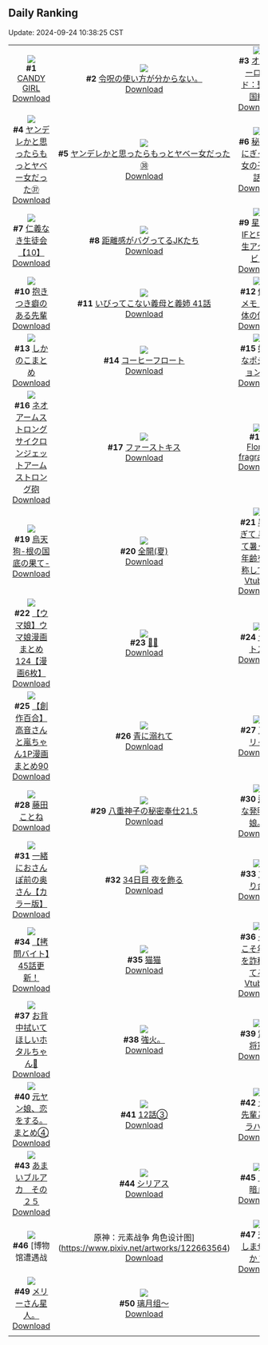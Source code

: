 ## Daily Ranking
Update: 2024-09-24 10:38:25 CST

|      |      |      |
| :----: | :----: | :----: |
| ![](https://i.pixiv.re/c/240x480/img-master/img/2024/09/22/00/00/21/122650009_p0_master1200.jpg)<br>**#1** [CANDY GIRL](https://www.pixiv.net/artworks/122650009)<br>[Download](https://i.pixiv.re/img-original/img/2024/09/22/00/00/21/122650009_p0.png) | ![](https://i.pixiv.re/c/240x480/img-master/img/2024/09/21/14/41/27/122633481_p0_master1200.jpg)<br>**#2** [令呪の使い方が分からない。](https://www.pixiv.net/artworks/122633481)<br>[Download](https://i.pixiv.re/img-original/img/2024/09/21/14/41/27/122633481_p0.jpg) | ![](https://i.pixiv.re/c/240x480/img-master/img/2024/09/21/00/00/13/122617831_p0_master1200.jpg)<br>**#3** [オーバーロード：聖王国編](https://www.pixiv.net/artworks/122617831)<br>[Download](https://i.pixiv.re/img-original/img/2024/09/21/00/00/13/122617831_p0.jpg) |
| ![](https://i.pixiv.re/c/240x480/img-master/img/2024/09/21/00/00/41/122617973_p0_master1200.jpg)<br>**#4** [ヤンデレかと思ったらもっとヤベー女だった㊲](https://www.pixiv.net/artworks/122617973)<br>[Download](https://i.pixiv.re/img-original/img/2024/09/21/00/00/41/122617973_p0.png) | ![](https://i.pixiv.re/c/240x480/img-master/img/2024/09/22/00/00/56/122650138_p0_master1200.jpg)<br>**#5** [ヤンデレかと思ったらもっとヤベー女だった㊳](https://www.pixiv.net/artworks/122650138)<br>[Download](https://i.pixiv.re/img-original/img/2024/09/22/00/00/56/122650138_p0.png) | ![](https://i.pixiv.re/c/240x480/img-master/img/2024/09/21/18/03/23/122638361_p0_master1200.jpg)<br>**#6** [秘密をにぎった女の子の話](https://www.pixiv.net/artworks/122638361)<br>[Download](https://i.pixiv.re/img-original/img/2024/09/21/18/03/23/122638361_p0.png) |
| ![](https://i.pixiv.re/c/240x480/img-master/img/2024/09/21/10/55/06/122628915_p0_master1200.jpg)<br>**#7** [仁義なき生徒会【10】](https://www.pixiv.net/artworks/122628915)<br>[Download](https://i.pixiv.re/img-original/img/2024/09/21/10/55/06/122628915_p0.png) | ![](https://i.pixiv.re/c/240x480/img-master/img/2024/09/21/19/59/09/122641541_p0_master1200.jpg)<br>**#8** [距離感がバグってるJKたち](https://www.pixiv.net/artworks/122641541)<br>[Download](https://i.pixiv.re/img-original/img/2024/09/21/19/59/09/122641541_p0.jpg) | ![](https://i.pixiv.re/c/240x480/img-master/img/2024/09/21/16/29/02/122635864_p0_master1200.jpg)<br>**#9** [星野家IFと中学生アクルビ🌸](https://www.pixiv.net/artworks/122635864)<br>[Download](https://i.pixiv.re/img-original/img/2024/09/21/16/29/02/122635864_p0.jpg) |
| ![](https://i.pixiv.re/c/240x480/img-master/img/2024/09/21/00/00/29/122617926_p0_master1200.jpg)<br>**#10** [抱きつき癖のある先輩](https://www.pixiv.net/artworks/122617926)<br>[Download](https://i.pixiv.re/img-original/img/2024/09/21/00/00/29/122617926_p0.jpg) | ![](https://i.pixiv.re/c/240x480/img-master/img/2024/09/21/00/04/54/122618343_p0_master1200.jpg)<br>**#11** [いびってこない義母と義姉  41話](https://www.pixiv.net/artworks/122618343)<br>[Download](https://i.pixiv.re/img-original/img/2024/09/21/00/04/54/122618343_p0.jpg) | ![](https://i.pixiv.re/c/240x480/img-master/img/2024/09/21/06/00/12/122624720_p0_master1200.jpg)<br>**#12** [個人メモ：胴体の伸展](https://www.pixiv.net/artworks/122624720)<br>[Download](https://i.pixiv.re/img-original/img/2024/09/21/06/00/12/122624720_p0.jpg) |
| ![](https://i.pixiv.re/c/240x480/img-master/img/2024/09/21/16/11/37/122635490_p0_master1200.jpg)<br>**#13** [しかのこまとめ](https://www.pixiv.net/artworks/122635490)<br>[Download](https://i.pixiv.re/img-original/img/2024/09/21/16/11/37/122635490_p0.jpg) | ![](https://i.pixiv.re/c/240x480/img-master/img/2024/09/22/20/30/01/122675962_p0_master1200.jpg)<br>**#14** [コーヒーフロート](https://www.pixiv.net/artworks/122675962)<br>[Download](https://i.pixiv.re/img-original/img/2024/09/22/20/30/01/122675962_p0.png) | ![](https://i.pixiv.re/c/240x480/img-master/img/2024/09/21/18/37/51/122639247_p0_master1200.jpg)<br>**#15** [好きなポジション。](https://www.pixiv.net/artworks/122639247)<br>[Download](https://i.pixiv.re/img-original/img/2024/09/21/18/37/51/122639247_p0.jpg) |
| ![](https://i.pixiv.re/c/240x480/img-master/img/2024/09/21/21/07/00/122643891_p0_master1200.jpg)<br>**#16** [ネオアームストロングサイクロンジェットアームストロング砲](https://www.pixiv.net/artworks/122643891)<br>[Download](https://i.pixiv.re/img-original/img/2024/09/21/21/07/00/122643891_p0.png) | ![](https://i.pixiv.re/c/240x480/img-master/img/2024/09/22/19/16/12/122673603_p0_master1200.jpg)<br>**#17** [ファーストキス](https://www.pixiv.net/artworks/122673603)<br>[Download](https://i.pixiv.re/img-original/img/2024/09/22/19/16/12/122673603_p0.jpg) | ![](https://i.pixiv.re/c/240x480/img-master/img/2024/09/22/01/05/03/122652529_p0_master1200.jpg)<br>**#18** [Floral fragrance](https://www.pixiv.net/artworks/122652529)<br>[Download](https://i.pixiv.re/img-original/img/2024/09/22/01/05/03/122652529_p0.png) |
| ![](https://i.pixiv.re/c/240x480/img-master/img/2024/09/21/00/00/07/122617793_p0_master1200.jpg)<br>**#19** [烏天狗-根の国底の果て-](https://www.pixiv.net/artworks/122617793)<br>[Download](https://i.pixiv.re/img-original/img/2024/09/21/00/00/07/122617793_p0.jpg) | ![](https://i.pixiv.re/c/240x480/img-master/img/2024/09/21/00/00/14/122617841_p0_master1200.jpg)<br>**#20** [全開(夏)](https://www.pixiv.net/artworks/122617841)<br>[Download](https://i.pixiv.re/img-original/img/2024/09/21/00/00/14/122617841_p0.jpg) | ![](https://i.pixiv.re/c/240x480/img-master/img/2024/09/21/21/07/34/122643909_p0_master1200.jpg)<br>**#21** [暑すぎて 暑くて暑くて 年齢を詐称してるVtuber](https://www.pixiv.net/artworks/122643909)<br>[Download](https://i.pixiv.re/img-original/img/2024/09/21/21/07/34/122643909_p0.png) |
| ![](https://i.pixiv.re/c/240x480/img-master/img/2024/09/21/00/01/43/122618117_p0_master1200.jpg)<br>**#22** [【ウマ娘】ウマ娘漫画まとめ124【漫画6枚】](https://www.pixiv.net/artworks/122618117)<br>[Download](https://i.pixiv.re/img-original/img/2024/09/21/00/01/43/122618117_p0.jpg) | ![](https://i.pixiv.re/c/240x480/img-master/img/2024/09/21/11/52/25/122629978_p0_master1200.jpg)<br>**#23** [🌸🦋](https://www.pixiv.net/artworks/122629978)<br>[Download](https://i.pixiv.re/img-original/img/2024/09/21/11/52/25/122629978_p0.jpg) | ![](https://i.pixiv.re/c/240x480/img-master/img/2024/09/22/01/32/28/122651057_p0_master1200.jpg)<br>**#24** [ラタトス](https://www.pixiv.net/artworks/122651057)<br>[Download](https://i.pixiv.re/img-original/img/2024/09/22/01/32/28/122651057_p0.jpg) |
| ![](https://i.pixiv.re/c/240x480/img-master/img/2024/09/21/00/01/13/122618065_p0_master1200.jpg)<br>**#25** [【創作百合】高音さんと嵐ちゃん1P漫画まとめ90](https://www.pixiv.net/artworks/122618065)<br>[Download](https://i.pixiv.re/img-original/img/2024/09/21/00/01/13/122618065_p0.jpg) | ![](https://i.pixiv.re/c/240x480/img-master/img/2024/09/21/17/37/20/122637577_p0_master1200.jpg)<br>**#26** [青に溺れて](https://www.pixiv.net/artworks/122637577)<br>[Download](https://i.pixiv.re/img-original/img/2024/09/21/17/37/20/122637577_p0.jpg) | ![](https://i.pixiv.re/c/240x480/img-master/img/2024/09/21/16/01/21/122635260_p0_master1200.jpg)<br>**#27** [アーリャ](https://www.pixiv.net/artworks/122635260)<br>[Download](https://i.pixiv.re/img-original/img/2024/09/21/16/01/21/122635260_p0.png) |
| ![](https://i.pixiv.re/c/240x480/img-master/img/2024/09/22/00/00/26/122650029_p0_master1200.jpg)<br>**#28** [藤田ことね](https://www.pixiv.net/artworks/122650029)<br>[Download](https://i.pixiv.re/img-original/img/2024/09/22/00/00/26/122650029_p0.jpg) | ![](https://i.pixiv.re/c/240x480/img-master/img/2024/09/21/01/39/34/122621094_p0_master1200.jpg)<br>**#29** [八重神子の秘密奉仕21.5](https://www.pixiv.net/artworks/122621094)<br>[Download](https://i.pixiv.re/img-original/img/2024/09/21/01/39/34/122621094_p0.jpg) | ![](https://i.pixiv.re/c/240x480/img-master/img/2024/09/21/09/58/02/122627948_p0_master1200.jpg)<br>**#30** [迂闊な発明っ娘。](https://www.pixiv.net/artworks/122627948)<br>[Download](https://i.pixiv.re/img-original/img/2024/09/21/09/58/02/122627948_p0.jpg) |
| ![](https://i.pixiv.re/c/240x480/img-master/img/2024/09/21/00/02/13/122618173_p0_master1200.jpg)<br>**#31** [一緒におさんぽ前の奥さん【カラー版】](https://www.pixiv.net/artworks/122618173)<br>[Download](https://i.pixiv.re/img-original/img/2024/09/21/00/02/13/122618173_p0.jpg) | ![](https://i.pixiv.re/c/240x480/img-master/img/2024/09/21/14/19/33/122633042_p0_master1200.jpg)<br>**#32** [34日目 夜を飾る](https://www.pixiv.net/artworks/122633042)<br>[Download](https://i.pixiv.re/img-original/img/2024/09/21/14/19/33/122633042_p0.png) | ![](https://i.pixiv.re/c/240x480/img-master/img/2024/09/21/12/07/50/122630410_p0_master1200.jpg)<br>**#33** [すべり台](https://www.pixiv.net/artworks/122630410)<br>[Download](https://i.pixiv.re/img-original/img/2024/09/21/12/07/50/122630410_p0.png) |
| ![](https://i.pixiv.re/c/240x480/img-master/img/2024/09/22/12/00/16/122662845_p0_master1200.jpg)<br>**#34** [【拷問バイト】45話更新！](https://www.pixiv.net/artworks/122662845)<br>[Download](https://i.pixiv.re/img-original/img/2024/09/22/12/00/16/122662845_p0.jpg) | ![](https://i.pixiv.re/c/240x480/img-master/img/2024/09/22/00/03/06/122650329_p0_master1200.jpg)<br>**#35** [猫猫](https://www.pixiv.net/artworks/122650329)<br>[Download](https://i.pixiv.re/img-original/img/2024/09/22/00/03/06/122650329_p0.png) | ![](https://i.pixiv.re/c/240x480/img-master/img/2024/09/22/21/09/21/122677410_p0_master1200.jpg)<br>**#36** [それこそ年齢を詐称してるVtuber](https://www.pixiv.net/artworks/122677410)<br>[Download](https://i.pixiv.re/img-original/img/2024/09/22/21/09/21/122677410_p0.png) |
| ![](https://i.pixiv.re/c/240x480/img-master/img/2024/09/21/18/02/19/122638330_p0_master1200.jpg)<br>**#37** [お背中拭いてほしいホタルちゃん🧺](https://www.pixiv.net/artworks/122638330)<br>[Download](https://i.pixiv.re/img-original/img/2024/09/21/18/02/19/122638330_p0.png) | ![](https://i.pixiv.re/c/240x480/img-master/img/2024/09/22/16/59/28/122669537_p0_master1200.jpg)<br>**#38** [強火。](https://www.pixiv.net/artworks/122669537)<br>[Download](https://i.pixiv.re/img-original/img/2024/09/22/16/59/28/122669537_p0.jpg) | ![](https://i.pixiv.re/c/240x480/img-master/img/2024/09/22/22/38/42/122680759_p0_master1200.jpg)<br>**#39** [雷電将軍](https://www.pixiv.net/artworks/122680759)<br>[Download](https://i.pixiv.re/img-original/img/2024/09/22/22/38/42/122680759_p0.jpg) |
| ![](https://i.pixiv.re/c/240x480/img-master/img/2024/09/22/17/00/41/122669627_p0_master1200.jpg)<br>**#40** [元ヤン娘、恋をする。まとめ④](https://www.pixiv.net/artworks/122669627)<br>[Download](https://i.pixiv.re/img-original/img/2024/09/22/17/00/41/122669627_p0.jpg) | ![](https://i.pixiv.re/c/240x480/img-master/img/2024/09/21/20/00/26/122641670_p0_master1200.jpg)<br>**#41** [12話③](https://www.pixiv.net/artworks/122641670)<br>[Download](https://i.pixiv.re/img-original/img/2024/09/21/20/00/26/122641670_p0.jpg) | ![](https://i.pixiv.re/c/240x480/img-master/img/2024/09/21/18/08/17/122638483_p0_master1200.jpg)<br>**#42** [シズ先輩とバラハ嬢](https://www.pixiv.net/artworks/122638483)<br>[Download](https://i.pixiv.re/img-original/img/2024/09/21/18/08/17/122638483_p0.jpg) |
| ![](https://i.pixiv.re/c/240x480/img-master/img/2024/09/21/00/00/09/122617804_p0_master1200.jpg)<br>**#43** [あまいブルアカ　その２５](https://www.pixiv.net/artworks/122617804)<br>[Download](https://i.pixiv.re/img-original/img/2024/09/21/00/00/09/122617804_p0.png) | ![](https://i.pixiv.re/c/240x480/img-master/img/2024/09/21/10/42/41/122628718_p0_master1200.jpg)<br>**#44** [シリアス](https://www.pixiv.net/artworks/122628718)<br>[Download](https://i.pixiv.re/img-original/img/2024/09/21/10/42/41/122628718_p0.jpg) | ![](https://i.pixiv.re/c/240x480/img-master/img/2024/09/22/17/17/48/122670057_p0_master1200.jpg)<br>**#45** [『明暗』](https://www.pixiv.net/artworks/122670057)<br>[Download](https://i.pixiv.re/img-original/img/2024/09/22/17/17/48/122670057_p0.png) |
| ![](https://i.pixiv.re/c/240x480/img-master/img/2024/09/22/12/28/49/122663564_p0_master1200.jpg)<br>**#46** [博物馆遭遇战 | 原神：元素战争 角色设计图](https://www.pixiv.net/artworks/122663564)<br>[Download](https://i.pixiv.re/img-original/img/2024/09/22/12/28/49/122663564_p0.png) | ![](https://i.pixiv.re/c/240x480/img-master/img/2024/09/22/00/30/41/122651472_p0_master1200.jpg)<br>**#47** [交換しませんか？](https://www.pixiv.net/artworks/122651472)<br>[Download](https://i.pixiv.re/img-original/img/2024/09/22/00/30/41/122651472_p0.jpg) | ![](https://i.pixiv.re/c/240x480/img-master/img/2024/09/22/13/44/48/122665175_p0_master1200.jpg)<br>**#48** [シナミク](https://www.pixiv.net/artworks/122665175)<br>[Download](https://i.pixiv.re/img-original/img/2024/09/22/13/44/48/122665175_p0.jpg) |
| ![](https://i.pixiv.re/c/240x480/img-master/img/2024/09/22/09/13/40/122659243_p0_master1200.jpg)<br>**#49** [メリーさん星人。](https://www.pixiv.net/artworks/122659243)<br>[Download](https://i.pixiv.re/img-original/img/2024/09/22/09/13/40/122659243_p0.jpg) | ![](https://i.pixiv.re/c/240x480/img-master/img/2024/09/22/19/36/31/122674194_p0_master1200.jpg)<br>**#50** [璃月组～](https://www.pixiv.net/artworks/122674194)<br>[Download](https://i.pixiv.re/img-original/img/2024/09/22/19/36/31/122674194_p0.jpg) |
|      |
